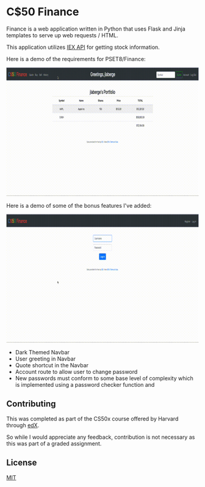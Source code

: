 # C$50 Finance

Finance is a web application written in Python that uses Flask and Jinja templates to serve up web requests / HTML.

This application utilizes [IEX API](https://iexcloud.io/) for getting stock information. 

Here is a demo of the requirements for PSET8/Finance:

![](assets/demo.gif)

Here is a demo of some of the bonus features I've added:

![](assets/bonus.gif)

- Dark Themed Navbar
- User greeting in Navbar
- Quote shortcut in the Navbar
- Account route to allow user to change password
- New passwords must conform to some base level of complexity which is implemented using a password checker function and 

## Contributing
This was completed as part of the CS50x course offered by Harvard through [edX](https://www.edx.org/course/cs50s-introduction-to-computer-science). 

So while I would appreciate any feedback, contribution is not necessary as this was part of a graded assignment.
## License
[MIT](https://choosealicense.com/licenses/mit/)
